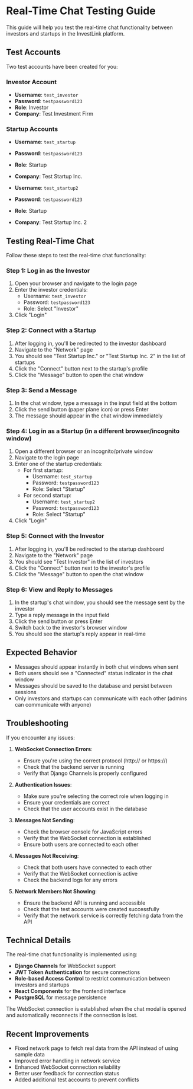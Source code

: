 # Real-Time Chat Testing Guide

This guide will help you test the real-time chat functionality between investors and startups in the InvestLink platform.

## Test Accounts

Two test accounts have been created for you:

### Investor Account
- **Username**: `test_investor`
- **Password**: `testpassword123`
- **Role**: Investor
- **Company**: Test Investment Firm

### Startup Accounts
- **Username**: `test_startup`
- **Password**: `testpassword123`
- **Role**: Startup
- **Company**: Test Startup Inc.

- **Username**: `test_startup2`
- **Password**: `testpassword123`
- **Role**: Startup
- **Company**: Test Startup Inc. 2

## Testing Real-Time Chat

Follow these steps to test the real-time chat functionality:

### Step 1: Log in as the Investor
1. Open your browser and navigate to the login page
2. Enter the investor credentials:
   - Username: `test_investor`
   - Password: `testpassword123`
   - Role: Select "Investor"
3. Click "Login"

### Step 2: Connect with a Startup
1. After logging in, you'll be redirected to the investor dashboard
2. Navigate to the "Network" page
3. You should see "Test Startup Inc." or "Test Startup Inc. 2" in the list of startups
4. Click the "Connect" button next to the startup's profile
5. Click the "Message" button to open the chat window

### Step 3: Send a Message
1. In the chat window, type a message in the input field at the bottom
2. Click the send button (paper plane icon) or press Enter
3. The message should appear in the chat window immediately

### Step 4: Log in as a Startup (in a different browser/incognito window)
1. Open a different browser or an incognito/private window
2. Navigate to the login page
3. Enter one of the startup credentials:
   - For first startup:
     - Username: `test_startup`
     - Password: `testpassword123`
     - Role: Select "Startup"
   - For second startup:
     - Username: `test_startup2`
     - Password: `testpassword123`
     - Role: Select "Startup"
4. Click "Login"

### Step 5: Connect with the Investor
1. After logging in, you'll be redirected to the startup dashboard
2. Navigate to the "Network" page
3. You should see "Test Investor" in the list of investors
4. Click the "Connect" button next to the investor's profile
5. Click the "Message" button to open the chat window

### Step 6: View and Reply to Messages
1. In the startup's chat window, you should see the message sent by the investor
2. Type a reply message in the input field
3. Click the send button or press Enter
4. Switch back to the investor's browser window
5. You should see the startup's reply appear in real-time

## Expected Behavior

- Messages should appear instantly in both chat windows when sent
- Both users should see a "Connected" status indicator in the chat window
- Messages should be saved to the database and persist between sessions
- Only investors and startups can communicate with each other (admins can communicate with anyone)

## Troubleshooting

If you encounter any issues:

1. **WebSocket Connection Errors**:
   - Ensure you're using the correct protocol (http:// or https://)
   - Check that the backend server is running
   - Verify that Django Channels is properly configured

2. **Authentication Issues**:
   - Make sure you're selecting the correct role when logging in
   - Ensure your credentials are correct
   - Check that the user accounts exist in the database

3. **Messages Not Sending**:
   - Check the browser console for JavaScript errors
   - Verify that the WebSocket connection is established
   - Ensure both users are connected to each other

4. **Messages Not Receiving**:
   - Check that both users have connected to each other
   - Verify that the WebSocket connection is active
   - Check the backend logs for any errors

5. **Network Members Not Showing**:
   - Ensure the backend API is running and accessible
   - Check that the test accounts were created successfully
   - Verify that the network service is correctly fetching data from the API

## Technical Details

The real-time chat functionality is implemented using:

- **Django Channels** for WebSocket support
- **JWT Token Authentication** for secure connections
- **Role-based Access Control** to restrict communication between investors and startups
- **React Components** for the frontend interface
- **PostgreSQL** for message persistence

The WebSocket connection is established when the chat modal is opened and automatically reconnects if the connection is lost.

## Recent Improvements

- Fixed network page to fetch real data from the API instead of using sample data
- Improved error handling in network service
- Enhanced WebSocket connection reliability
- Better user feedback for connection status
- Added additional test accounts to prevent conflicts
